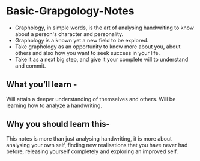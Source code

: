 # Basic-Grapgology-Notes
- Graphology, in simple words, is the art of analysing handwriting to know about a person's character and personality. 
- Graphology is a known yet a new field to be explored. 
- Take graphology as an opportunity to know more about you, about others and also how you want to seek success in your life. 
- Take it as a next big step, and give it your complete will to understand and commit.

## What you’ll learn -
Will attain a deeper understanding of themselves and others. Will be learning how to analyze a handwriting.

## Why you should learn this-
This notes is more than just analysing handwriting, it is more about analysing your own self, finding new realisations that you have never had before, releasing yourself completely and exploring an improved self.
